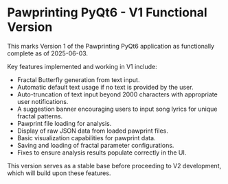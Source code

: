 # Pawprinting PyQt6 - V1 Functional Version

This marks Version 1 of the Pawprinting PyQt6 application as functionally complete as of 2025-06-03.

Key features implemented and working in V1 include:
- Fractal Butterfly generation from text input.
- Automatic default text usage if no text is provided by the user.
- Auto-truncation of text input beyond 2000 characters with appropriate user notifications.
- A suggestion banner encouraging users to input song lyrics for unique fractal patterns.
- Pawprint file loading for analysis.
- Display of raw JSON data from loaded pawprint files.
- Basic visualization capabilities for pawprint data.
- Saving and loading of fractal parameter configurations.
- Fixes to ensure analysis results populate correctly in the UI.

This version serves as a stable base before proceeding to V2 development, which will build upon these features.
